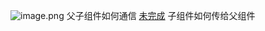 ![image.png](https://upload-images.jianshu.io/upload_images/7094266-e1a5a083b9266777.png?imageMogr2/auto-orient/strip%7CimageView2/2/w/1240)
父子组件如何通信
[未完成](https://jsbin.com/nihetak/edit?html,css,js,output)
子组件如何传给父组件
